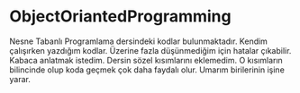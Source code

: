 # ObjectOriantedProgramming
Nesne Tabanlı Programlama dersindeki kodlar bulunmaktadır. Kendim çalışırken yazdığım kodlar. Üzerine fazla düşünmediğim için hatalar çıkabilir. Kabaca anlatmak istedim. Dersin sözel kısımlarını eklemedim. O kısımların bilincinde olup koda geçmek çok daha faydalı olur. Umarım birilerinin işine yarar.

